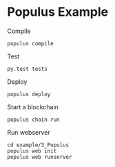 # Populus Example

Compile
```
populus compile
```

Test
```
py.test tests
```


Deploy
```
populus deploy
```

Start a blockchain
```
populus chain run
```

Run webserver
```
cd example/3_Populus
populus web init
populus web runserver
```